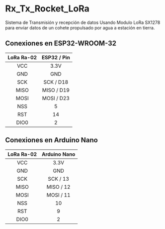 # Rx_Tx_Rocket_LoRa
Sistema de Transmisión y recepción de datos Usando Modulo LoRa SX1278 para enviar datos de un cohete propulsado por agua a estación en tierra.

## Conexiones en ESP32-WROOM-32
| LoRa Ra-02 | ESP32 / Pin|
| :---------------------: | :------:|
| VCC | 3.3V |
| GND | GND |
| SCK | SCK / D18 |
| MISO | MISO / D19 |
| MOSI | MOSI / D23 |
| NSS | 5 |
| RST | 14 |
| DIO0 | 2 |

## Conexiones en Arduino Nano
| LoRa Ra-02 | Arduino Nano |
| :---------------------: | :------:|
| VCC | 3.3V |
| GND | GND |
| SCK | SCK / 13 |
| MISO | MISO / 12 |
| MOSI | MOSI / 11 |
| NSS | 10 |
| RST | 9 |
| DIO0 | 2 |

